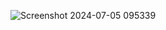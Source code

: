 ![Screenshot 2024-07-05 095339](https://github.com/AMANPATEL1108/plan-with-love-starter--1--main/assets/108643338/2441830e-8ee1-4915-b9db-51efbadae599)
